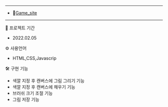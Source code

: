 ***

* 💨[Game_site](https://mingnana.github.io/Portfolio_GAME-SITE/index.html) 

***

📆 프로젝트 기간
* 2022.02.05

⚙ 사용언어
* HTML,CSS,Javascrip 

🛠 구현 기능
* 색깔 지정 후 캔버스에 그림 그리기 기능
* 색깔 지정 후 캔버스에 채우기 기능
* 브러쉬 크기 조절 기능
* 그림 저장 기능
